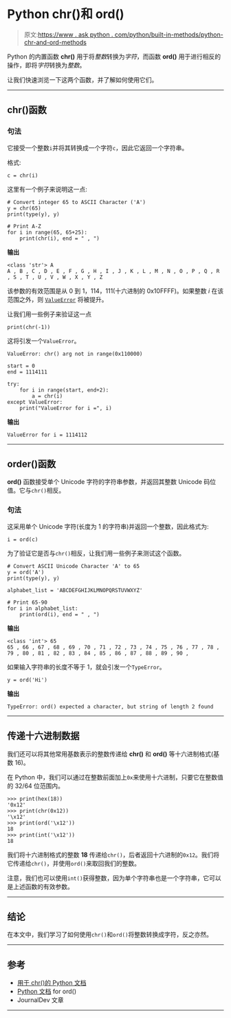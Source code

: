 # Python chr()和 ord()

> 原文:[https://www . ask python . com/python/built-in-methods/python-chr-and-ord-methods](https://www.askpython.com/python/built-in-methods/python-chr-and-ord-methods)

Python 的内置函数 **chr()** 用于将*整数*转换为*字符*，而函数 **ord()** 用于进行相反的操作，即将*字符*转换为*整数*。

让我们快速浏览一下这两个函数，并了解如何使用它们。

* * *

## chr()函数

### 句法

它接受一个整数`i`并将其转换成一个字符`c`，因此它返回一个字符串。

格式:

```
c = chr(i)

```

这里有一个例子来说明这一点:

```
# Convert integer 65 to ASCII Character ('A')
y = chr(65)
print(type(y), y)

# Print A-Z
for i in range(65, 65+25):
    print(chr(i), end = " , ")

```

**输出**

```
<class 'str'> A
A , B , C , D , E , F , G , H , I , J , K , L , M , N , O , P , Q , R , S , T , U , V , W , X , Y , Z 

```

该参数的有效范围是从 0 到 1，114，111(十六进制的 0x10FFFF)。如果整数 *i* 在该范围之外，则 [`ValueError`](https://docs.python.org/3/library/exceptions.html#ValueError) 将被提升。

让我们用一些例子来验证这一点

```
print(chr(-1))

```

这将引发一个`ValueError`。

```
ValueError: chr() arg not in range(0x110000)

```

```
start = 0
end = 1114111

try:
    for i in range(start, end+2):
        a = chr(i)
except ValueError:
    print("ValueError for i =", i)

```

**输出**

```
ValueError for i = 1114112

```

* * *

## order()函数

**ord()** 函数接受单个 Unicode 字符的字符串参数，并返回其整数 Unicode 码位值。它与`chr()`相反。

### 句法

这采用单个 Unicode 字符(长度为 1 的字符串)并返回一个整数，因此格式为:

```
i = ord(c)

```

为了验证它是否与`chr()`相反，让我们用一些例子来测试这个函数。

```
# Convert ASCII Unicode Character 'A' to 65
y = ord('A')
print(type(y), y)

alphabet_list = 'ABCDEFGHIJKLMNOPQRSTUVWXYZ'

# Print 65-90
for i in alphabet_list:
    print(ord(i), end = " , ")

```

**输出**

```
<class 'int'> 65
65 , 66 , 67 , 68 , 69 , 70 , 71 , 72 , 73 , 74 , 75 , 76 , 77 , 78 , 79 , 80 , 81 , 82 , 83 , 84 , 85 , 86 , 87 , 88 , 89 , 90 , 

```

如果输入字符串的长度不等于 1，就会引发一个`TypeError`。

```
y = ord('Hi')

```

**输出**

```
TypeError: ord() expected a character, but string of length 2 found

```

* * *

## 传递十六进制数据

我们还可以将其他常用基数表示的整数传递给 **chr()** 和 **ord()** 等十六进制格式(基数 16)。

在 Python 中，我们可以通过在整数前面加上`0x`来使用十六进制，只要它在整数值的 32/64 位范围内。

```
>>> print(hex(18))
'0x12'
>>> print(chr(0x12))
'\x12'
>>> print(ord('\x12'))
18
>>> print(int('\x12'))
18

```

我们将十六进制格式的整数 **18** 传递给`chr()`，后者返回十六进制的`0x12`。我们将它传递给`chr()`，并使用`ord()`来取回我们的整数。

注意，我们也可以使用`int()`获得整数，因为单个字符串也是一个字符串，它可以是上述函数的有效参数。

* * *

## 结论

在本文中，我们学习了如何使用`chr()`和`ord()`将整数转换成字符，反之亦然。

* * *

## 参考

*   [用于 chr()的 Python 文档](https://docs.python.org/3.8/library/functions.html#chr)
*   [Python 文档](https://docs.python.org/3.8/library/functions.html#ord) for ord()
*   JournalDev 文章

* * *